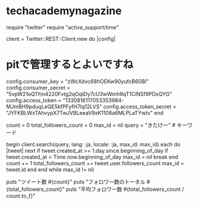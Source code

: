 # techacademynagazine
require "twitter"
require "active_support/time"

client = Twitter::REST::Client.new do |config|
  # pitで管理するとよいですね
  config.consumer_key = "zWcXdvc68hOEKw90yufcB60BI"
  config.consumer_secret = "5vpW21oQ1Ym4220Fvtg2qOqIDy7cU3wWmh9qT1CiNSf9PDxQYG"
  config.access_token = "1330816117053353984-MJmBH9pduqLeQE5kfPFyfH7lq12LVS"
  config.access_token_secret = "JYFKBLWxTAhvypX7TwJVBLeeaV9xK1108a6MLPLaTYwtx"
end

count = 0
total_followers_count = 0
max_id = nil
query = "きたけー" # キーワード

begin
  client.search(query, lang: :ja, locale: :ja, max_id: max_id).each do |tweet|
    next if tweet.created_at >= 1.day.since.beginning_of_day
    if tweet.created_at < Time.now.beginning_of_day
      max_id = nil
      break
    end
    count += 1
    total_followers_count += tweet.user.followers_count
    max_id = tweet.id
  end
end while max_id != nil

puts "ツイート数 #{count}"
puts "フォロワー数のトータル #{total_followers_count}"
puts "平均フォロワー数 #{total_followers_count / count.to_f}"
